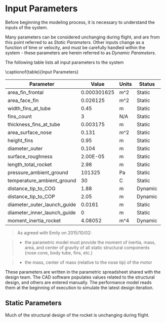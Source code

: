 # Input Parameters

Before beginning the modeling process, it is necessary to understand the inputs of the system. 

Many parameters can be considered unchanging during flight, and are from this point referred to as *Static Parameters*. Other inputs change as a function of time or velocity, and must be carefully handled within the system - these parameters are herein referred to as *Dynamic Parameters*.

The following table lists all input parameters to the system

\captionof{table}{Input Parameters}

| Parameter                   | Value       | Units | Status  | Source |
| ---                         | ---         | ---   | ---     | ---    |
| area_fin_frontal            | 0.000301625 | m^2   | Static  | CATIA  |
| area_face_fin               | 0.026125    | m^2   | Static  | CATIA  |
| width_fins_at_tube          | 0.45        | m     | Static  | CATIA  |
| fins_count                  | 3           | N/A   | Static  | CATIA  |
| thickness_fins_at_tube      | 0.003175    | m     | Static  | CATIA  |
| area_surface_nose           | 0.131       | m^2   | Static  | CATIA  |
| height_fins                 | 0.95        | m     | Static  | CATIA  |
| diameter_outer              | 0.104       | m     | Static  | CATIA  |
| surface_roughness           | 2.00E-05    | m     | Static  | CATIA  |
| length_total_rocket         | 2.98        | m     | Static  | CATIA  |
| pressure_ambient_ground     | 101325      | Pa    | Static  | Manual |
| temperature_ambient_ground  | 30          | C     | Static  | Manual |
| distance_tip_to_COG         | 1.88        | m     | Dynamic | CATIA  |
| distance_tip_to_COP         | 2.05        | m     | Dynamic | Manual |
| diameter_outer_launch_guide | 0.0161      | m     | Static  | CATIA  |
| diameter_inner_launch_guide | 0           | m     | Static  | CATIA  |
| moment_inertia_rocket       | 4.08052     | m^4   | Dynamic | CATIA  |

>As agreed with Emily on 2015/10/02:

>- the parametric model must provide the moment of inertia, mass, area, and center of gravity of all static structural components (nose cone, body tube, fins, etc.)

>- the mass, center of mass (relative to the nose tip) of the motor

These parameters are written in the parametric spreadsheet shared with the design team.
The CAD software populates values related to the structural design, and others are entered manually. The performance model reads them at the beginning of execution to simulate the latest design iteration.

## Static Parameters

Much of the structural design of the rocket is unchanging during flight. 

